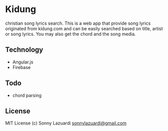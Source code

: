 Kidung
======

christian song lyrics search. This is a web app that provide song lyrics originated from kidung.com and can be easily searched based on title, artist or song lyrics. You may also get the chord and the song media.

## Technology

- Angular.js
- Firebase

## Todo 

- chord parsing

## License

MIT License (c) Sonny Lazuardi <sonnylazuardi@gmail.com>
